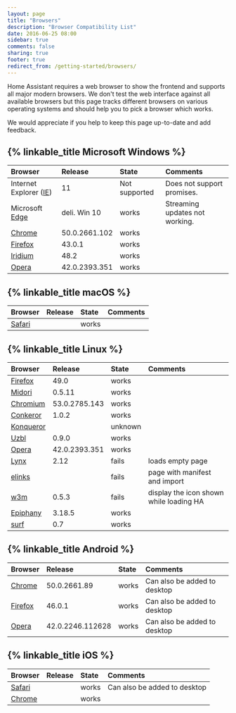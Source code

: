 ```yaml
---
layout: page
title: "Browsers"
description: "Browser Compatibility List"
date: 2016-06-25 08:00
sidebar: true
comments: false
sharing: true
footer: true
redirect_from: /getting-started/browsers/
---
```


Home Assistant requires a web browser to show the frontend and supports all major modern browsers. We don't test the web interface against all available browsers but this page tracks different browsers on various operating systems and should help you to pick a browser which works.

We would appreciate if you help to keep this page up-to-date and add feedback.

## {% linkable_title Microsoft Windows %}

| Browser                   | Release        | State      | Comments                 |
| :------------------------ |:---------------|:-----------|:-------------------------|
| Internet Explorer ([IE])  | 11             | Not supported | Does not support promises. |
| Microsoft [Edge]          | deli. Win 10   | works | Streaming updates not working. |
| [Chrome]                  | 50.0.2661.102  | works      |                          |
| [Firefox]                 | 43.0.1         | works      |                          |
| [Iridium]                 | 48.2           | works      |                          |
| [Opera]                   | 42.0.2393.351  | works      |                          |

## {% linkable_title macOS %}

| Browser               | Release        | State      | Comments                 |
| :-------------------- |:---------------|:-----------|:-------------------------|
| [Safari]              |                | works      |                          |

## {% linkable_title Linux %}

| Browser               | Release        | State      | Comments                 |
| :-------------------- |:---------------|:-----------|:-------------------------|
| [Firefox]             | 49.0           | works      |                          |
| [Midori]              | 0.5.11         | works      |                          |
| [Chromium]            | 53.0.2785.143  | works      |                          |
| [Conkeror]            | 1.0.2          | works      |                          |
| [Konqueror]           |                | unknown    |                          |
| [Uzbl]                | 0.9.0          | works      |                          |
| [Opera]               | 42.0.2393.351  | works      |                          |
| [Lynx]                | 2.12           | fails      | loads empty page         |
| [elinks]              |                | fails      | page with manifest and import |
| [w3m]                 | 0.5.3          | fails      | display the icon shown while loading HA |
| [Epiphany]            | 3.18.5         | works      |                          |
| [surf]                | 0.7            | works      |                          |

## {% linkable_title Android %}

| Browser               | Release        | State      | Comments                 |
| :-------------------- |:---------------|:-----------|:-------------------------|
| [Chrome]              | 50.0.2661.89   | works      | Can also be added to desktop |
| [Firefox]             | 46.0.1         | works      | Can also be added to desktop |
| [Opera]               | 42.0.2246.112628 | works    | Can also be added to desktop |

## {% linkable_title iOS %}

| Browser               | Release        | State      | Comments                 |
| :-------------------- |:---------------|:-----------|:-------------------------|
| [Safari]              |                | works      | Can also be added to desktop |
| [Chrome]              |                | works      |                          |


[Firefox]: https://www.mozilla.org/en-US/firefox/
[Midori]: http://midori-browser.org/
[Chrome]: https://www.google.com/chrome/
[Iridium]: https://iridiumbrowser.de/
[Opera]: http://www.opera.com/
[Edge]: https://www.microsoft.com/en-us/windows/microsoft-edge
[IE]: http://windows.microsoft.com/en-us/internet-explorer/download-ie
[Safari]: http://www.apple.com/safari/
[Chromium]: https://www.chromium.org/
[Conkeror]: http://conkeror.org/
[Konqueror]: https://konqueror.org/
[Uzbl]: http://www.uzbl.org/
[Lynx]: http://lynx.browser.org/
[elinks]: http://elinks.or.cz/ 
[w3m]: http://w3m.sourceforge.net/
[Epiphany]: https://wiki.gnome.org/Apps/Web
[surf]: http://surf.suckless.org/
